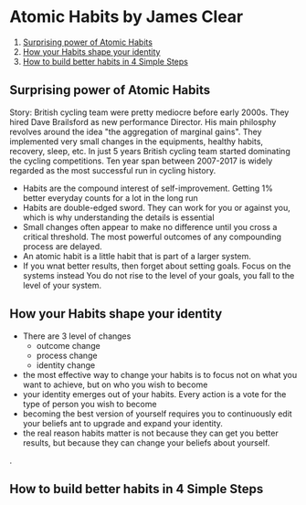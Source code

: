 # Atomic Habits by James Clear

1. [ Surprising power of Atomic Habits ](#chapter-1)
2. [How your Habits shape your identity](#chapter-2)
3. [ How to build better habits in 4 Simple Steps ](#chapter-3)

<a name="chapter-1"></a>
## Surprising power of Atomic Habits

Story: British cycling team were pretty mediocre before early 2000s. They hired Dave Brailsford as new performance Director. His main philosphy revolves around the idea "the aggregation of marginal gains". They implemented very small changes in the equipments, healthy habits, recovery, sleep, etc. In just 5 years British cycling team started dominating the cycling competitions. Ten year span between 2007-2017 is widely regarded as the most successful run in cycling history.

- Habits are the compound interest of self-improvement. Getting 1% better everyday counts for a lot in the long run
- Habits are double-edged sword. They can work for you or against you, which is why understanding the details is essential
- Small changes often appear to make no difference until you cross a critical threshold. The most powerful outcomes of any compounding process are delayed.
- An atomic habit is a little habit that is part of a larger system.
- If you wnat better results, then forget about setting goals. Focus on the systems instead
You do not rise to the level of your goals, you fall to the level of your system.

<a name="chapter-2"></a>
## How your Habits shape your identity

- There are 3 level of changes
    - outcome change
    - process change
    - identity change
- the most effective way to change your habits is to focus not on what you want to achieve, but on who you wish to become
- your identity emerges out of your habits. Every action is a vote for the type of person you wish to become
- becoming the best version of yourself requires you to continuously edit your beliefs ant to upgrade and expand your identity.
- the real reason habits matter is not because they can get you better results, but because they can change your beliefs about yourself.

<a name="chapter-3">.</a>
## How to build better habits in 4 Simple Steps


